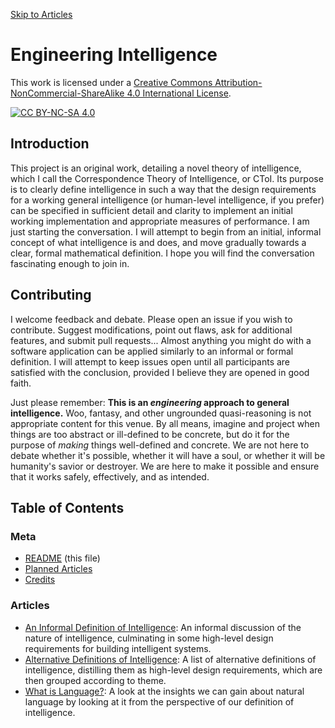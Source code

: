 [Skip to Articles](README.md#articles)

# Engineering Intelligence

This work is licensed under a
[Creative Commons Attribution-NonCommercial-ShareAlike 4.0 International License][cc-by-nc-sa].

[![CC BY-NC-SA 4.0][cc-by-nc-sa-image]][cc-by-nc-sa]


## Introduction

This project is an original work, detailing a novel theory of 
intelligence, which I call the Correspondence Theory of
Intelligence, or CToI. Its purpose is to clearly define 
intelligence in such a way that the design requirements for a 
working general intelligence (or human-level intelligence, if 
you prefer) can be specified in sufficient detail and clarity 
to implement an initial working implementation and appropriate 
measures of performance. I am just starting the conversation. 
I will attempt to begin from an initial, informal concept of 
what intelligence is and does, and move gradually towards a
clear, formal mathematical definition. I hope you will find 
the conversation fascinating enough to join in.


## Contributing

I welcome feedback and debate. Please open an issue if you 
wish to contribute. Suggest modifications, point out flaws,
ask for additional features, and submit pull requests... Almost
anything you might do with a software application can be
applied similarly to an informal or formal definition. I 
will attempt to keep issues open until all participants are
satisfied with the conclusion, provided I believe they are
opened in good faith.

Just please remember: **This is an *engineering* approach 
to general intelligence.** Woo, fantasy, and other 
ungrounded quasi-reasoning is not appropriate content for 
this venue. By all means, imagine and project when
things are too abstract or ill-defined to be concrete, but
do it for the purpose of *making* things well-defined and
concrete. We are not here to debate whether it's possible,
whether it will have a soul, or whether it will be humanity's
savior or destroyer. We are here to make it possible and ensure
that it works safely, effectively, and as intended.


## Table of Contents

### Meta

* [README](README.md)  (this file) 
* [Planned Articles](PlannedArticles.md)
* [Credits](Credits.md)


### Articles
* [An Informal Definition of Intelligence](Articles/AnInformalDefinitionOfIntelligence.md):
  An informal discussion of the nature of intelligence, culminating in some
  high-level design requirements for building intelligent systems.
* [Alternative Definitions of Intelligence](Articles/AlternativeDefinitionsOfIntelligence.md):
  A list of alternative definitions of intelligence, distilling them as
  high-level design requirements, which are then grouped according to theme.
* [What is Language?](Articles/WhatIsLanguage.md): A look at the insights we can 
  gain about natural language by looking at it from the perspective of our
  definition of intelligence.


[cc-by-nc-sa]: http://creativecommons.org/licenses/by-nc-sa/4.0/
[cc-by-nc-sa-image]: https://licensebuttons.net/l/by-nc-sa/4.0/88x31.png
